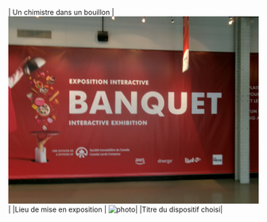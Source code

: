 | Un chimistre dans un bouillon | ![photo](Medias/le_banquet.JPG)|
|Lieu de mise en exposition | ![photo](Medias/entrée_01.png)|
|Titre du dispositif choisi|
